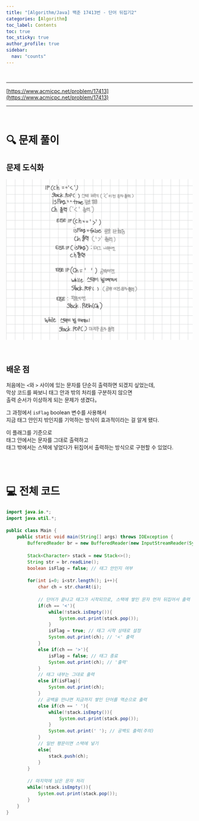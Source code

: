 ```yaml
---
title: "[Algorithm/Java] 백준 17413번 - 단어 뒤집기2"
categories: [Algorithm]
toc_label: Contents
toc: true
toc_sticky: true
author_profile: true
sidebar:
  nav: "counts"
---
```


<br>

---

[https://www.acmicpc.net/problem/17413](https://www.acmicpc.net/problem/17413)

---

<br>

# 🔍 문제 풀이

## 문제 도식화

![17413 도식화](<../../../assets/images/2025/17413 도식화.png>)

<br>

## 배운 점

처음에는 `<`와 `>` 사이에 있는 문자를 단순히 출력하면 되겠지 싶었는데,<br>
막상 코드를 짜보니 태그 안과 밖의 처리를 구분하지 않으면<br>
출력 순서가 이상하게 되는 문제가 생겼다。

그 과정에서 `isFlag` boolean 변수를 사용해서<br>
지금 태그 안인지 밖인지를 기억하는 방식이 효과적이라는 걸 알게 됐다.

이 플래그를 기준으로<br>
태그 안에서는 문자를 그대로 출력하고<br>
태그 밖에서는 스택에 넣었다가 뒤집어서 출력하는 방식으로 구현할 수 있었다.

<br><br>

# 💻 전체 코드

```java
import java.io.*;
import java.util.*;

public class Main {
    public static void main(String[] args) throws IOException {
        BufferedReader br = new BufferedReader(new InputStreamReader(System.in));

        Stack<Character> stack = new Stack<>();
        String str = br.readLine();
        boolean isFlag = false; // 태그 안인지 여부

        for(int i=0; i<str.length(); i++){
            char ch = str.charAt(i);

            // 단어가 끝나고 태그가 시작되므로, 스택에 쌓인 문자 먼저 뒤집어서 출력
            if(ch == '<'){
                while(!stack.isEmpty()){
                    System.out.print(stack.pop());
                }
                isFlag = true; // 태그 시작 상태로 설정
                System.out.print(ch); // '<' 출력
            }
            else if(ch == '>'){
                isFlag = false; // 태그 종료
                System.out.print(ch); // '출력'
            }
            // 태그 내부는 그대로 출력
            else if(isFlag){
                System.out.print(ch);
            }
            // 공백을 만나면 지금까지 쌓인 단어를 역순으로 출력
            else if(ch == ' '){
                while(!stack.isEmpty()){
                    System.out.print(stack.pop());
                }
                System.out.print(' '); // 공백도 출력(주의)
            }
            // 일반 평문이면 스택에 넣기
            else{
                stack.push(ch);
            }
        }

        // 마지막에 남은 문자 처리
        while(!stack.isEmpty()){
            System.out.print(stack.pop());
        }
    }
}
```

<br>
